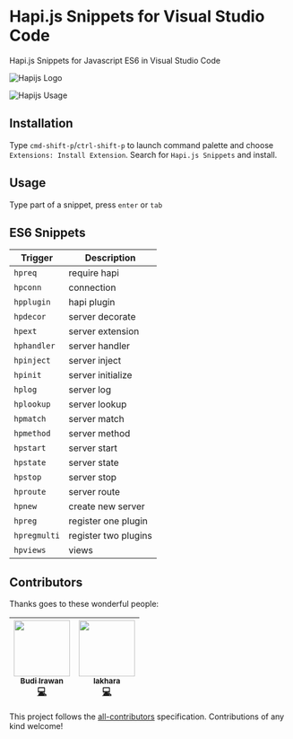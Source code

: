 # Hapi.js Snippets for Visual Studio Code
Hapi.js Snippets for Javascript ES6 in Visual Studio Code

![Hapijs Logo](https://github.com/deerawan/vscode-hapijs-snippets/raw/master/images/hapijs-logo.png)

![Hapijs Usage](https://github.com/deerawan/vscode-hapijs-snippets/raw/master/images/usage.gif)

## Installation
Type `cmd-shift-p`/`ctrl-shift-p` to launch command palette and choose `Extensions: Install Extension`. Search for `Hapi.js Snippets` and install.

## Usage
Type part of a snippet, press `enter` or `tab`

## ES6 Snippets
| Trigger                    | Description |
| -------                    | ----------- |
| `hpreq`                    | require hapi |
| `hpconn`                   | connection |
| `hpplugin`                 | hapi plugin |
| `hpdecor`                  | server decorate  |
| `hpext`                    | server extension |
| `hphandler`                | server handler |
| `hpinject`                 | server inject |
| `hpinit`                   | server initialize |
| `hplog`                    | server log |
| `hplookup`                 | server lookup |
| `hpmatch`                  | server match |
| `hpmethod`                 | server method |
| `hpstart`                  | server start |
| `hpstate`                  | server state |
| `hpstop`                   | server stop |
| `hproute`                  | server route |
| `hpnew`                    | create new server |
| `hpreg`                    | register one plugin |
| `hpregmulti`               | register two plugins |
| `hpviews`                  | views |


## Contributors

Thanks goes to these wonderful people:

<!-- ALL-CONTRIBUTORS-LIST:START - Do not remove or modify this section -->
<!-- prettier-ignore -->
| [<img src="https://avatars1.githubusercontent.com/u/1243921?v=4" width="100px;"/><br /><sub><b>Budi Irawan</b></sub>](http://budiirawan.com)<br />[💻](https://github.com/deerawan/vscode-hapijs-snippets/commits?author=deerawan "Code") | [<img src="https://avatars2.githubusercontent.com/u/33951266?v=4" width="100px;"/><br /><sub><b>lakhara</b></sub>](https://www.linkedin.com/in/siddharth-lakhara-28409bb8/)<br />[💻](https://github.com/deerawan/vscode-hapijs-snippets/commits?author=siddharth-lakhara "Code") |
| :---: | :---: |
<!-- ALL-CONTRIBUTORS-LIST:END -->

This project follows the [all-contributors](https://github.com/kentcdodds/all-contributors) specification. Contributions of any kind welcome!